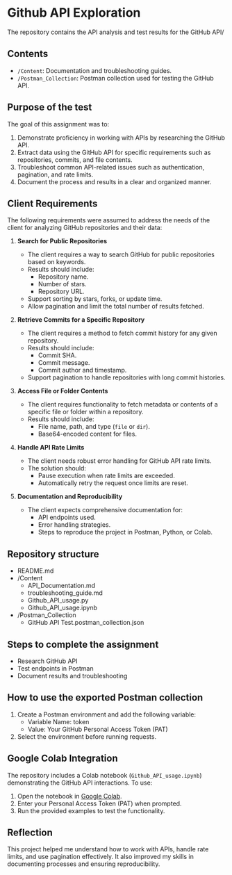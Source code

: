# Github API Exploration

The repository contains the API analysis and test results for the GitHub API/

## Contents
- `/Content`: Documentation and troubleshooting guides.
- `/Postman_Collection`: Postman collection used for testing the GitHub API.

## **Purpose of the test**

The goal of this assignment was to:
1. Demonstrate proficiency in working with APIs by researching the GitHub API.
2. Extract data using the GitHub API for specific requirements such as repositories, commits, and file contents.
3. Troubleshoot common API-related issues such as authentication, pagination, and rate limits.
4. Document the process and results in a clear and organized manner.

## **Client Requirements**

The following requirements were assumed to address the needs of the client for analyzing GitHub repositories and their data:

1. **Search for Public Repositories**
   - The client requires a way to search GitHub for public repositories based on keywords.
   - Results should include:
     - Repository name.
     - Number of stars.
     - Repository URL.
   - Support sorting by stars, forks, or update time.
   - Allow pagination and limit the total number of results fetched.

2. **Retrieve Commits for a Specific Repository**
   - The client requires a method to fetch commit history for any given repository.
   - Results should include:
     - Commit SHA.
     - Commit message.
     - Commit author and timestamp.
   - Support pagination to handle repositories with long commit histories.

3. **Access File or Folder Contents**
   - The client requires functionality to fetch metadata or contents of a specific file or folder within a repository.
   - Results should include:
     - File name, path, and type (`file` or `dir`).
     - Base64-encoded content for files.

4. **Handle API Rate Limits**
   - The client needs robust error handling for GitHub API rate limits.
   - The solution should:
     - Pause execution when rate limits are exceeded.
     - Automatically retry the request once limits are reset.

5. **Documentation and Reproducibility**
   - The client expects comprehensive documentation for:
     - API endpoints used.
     - Error handling strategies.
     - Steps to reproduce the project in Postman, Python, or Colab.


## **Repository structure**
- README.md
- /Content
    - API_Documentation.md
    - troubleshooting_guide.md
    - Github_API_usage.py
    - Github_API_usage.ipynb
- /Postman_Collection
    - GitHub API Test.postman_collection.json
  
## **Steps to complete the assignment**
- Research GitHub API
- Test endpoints in Postman
- Document results and troubleshooting

## **How to use the exported Postman collection**
1. Create a Postman environment and add the following variable:
   - Variable Name: token
   - Value: Your GitHub Personal Access Token (PAT)
2. Select the environment before running requests.

## **Google Colab Integration**
The repository includes a Colab notebook (`Github_API_usage.ipynb`) demonstrating the GitHub API interactions. To use:
1. Open the notebook in [Google Colab](https://colab.research.google.com/).
2. Enter your Personal Access Token (PAT) when prompted.
3. Run the provided examples to test the functionality.

## **Reflection**

This project helped me understand how to work with APIs, handle rate limits, and use pagination effectively. It also improved my skills in documenting processes and ensuring reproducibility.
